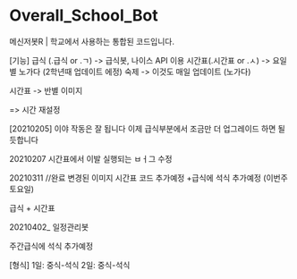 # Overall_School_Bot
메신저봇R | 학교에서 사용하는 통합된 코드입니다.

[기능]
급식 (.급식 or .ㄱ) -> 급식봇, 나이스 API 이용
시간표(.시간표 or .ㅅ) -> 요일별 노가다 (2학년때 업데이트 에정)
숙제 -> 이것도 매일 업데이트 (노가다)

시간표 -> 반별 이미지 


=> 시간 재설정 

[20210205]
이야 작동은 잘 됩니다
이제 급식부분에서 조금만 더 업그레이드 하면 될듯합니다

20210207
시간표에서 이발 실행되는 ㅂㅓ그 수정

20210311 //완료
변경된 이미지 시간표 코드 추가예정
+급식에 석식 추가예정 (이번주 토요일)

급식 + 시간표

20210402_ 일정관리봇 

주간급식에 석식 추가예정

[형식]
1일: 중식-석식
2일: 중식-석식
